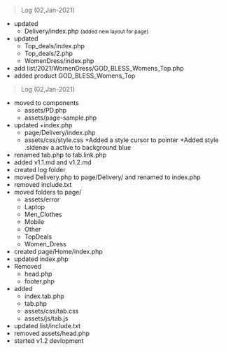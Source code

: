 > Log (02,Jan-2021)
- updated
    + Delivery/index.php <small> (added new layout for page) </small>
- updated
    + Top_deals/index.php
    + Top_deals/2.php
    + WomenDress/index.php
- add list/2021/WomenDress/GOD_BLESS_Womens_Top.php
- added product GOD_BLESS_Womens_Top

> Log (02,Jan-2021)
- moved to components
    + assets/PD.php
    + assets/page-sample.php
- updated 
    +index.php
    + page/Delivery/index.php
    + assets/css/style.css 
        +Added a style  cursor to pointer
        +Added  style .sidenav a.active to background blue
- renamed tab.php to tab.link.php
- added v1.1.md and v1.2.md
- created log folder
- moved Delivery.php to page/Delivery/ and renamed to index.php
- removed include.txt
- moved folders to page/
    + assets/error
    + Laptop
    + Men_Clothes
    + Mobile
    + Other
    + TopDeals
    + Women_Dress
- created page/Home/index.php
- updated index.php
- Removed
    + head.php
    + footer.php
- added
    + index.tab.php
    + tab.php
    + assets/css/tab.css
    + assets/js/tab.js
- updated list/include.txt
- removed assets/head.php
- started v1.2 devlopment